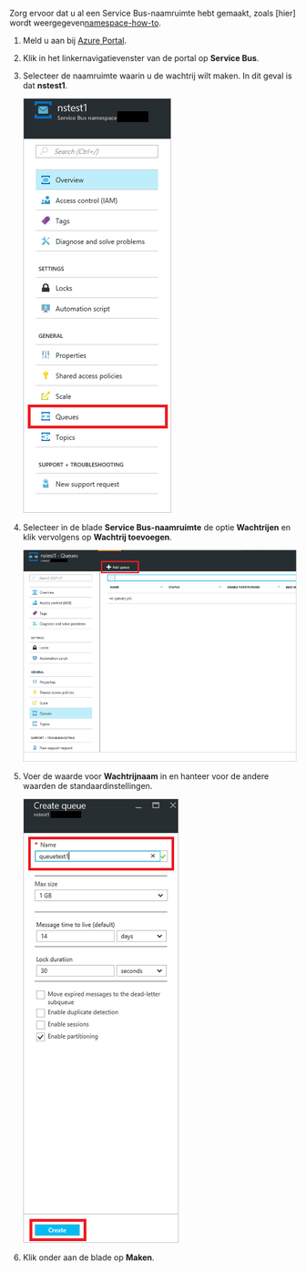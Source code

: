 Zorg ervoor dat u al een Service Bus-naamruimte hebt gemaakt, zoals [hier] wordt weergegeven[namespace-how-to].

1. Meld u aan bij [Azure Portal][azure-portal].

2. Klik in het linkernavigatievenster van de portal op **Service Bus**.

3. Selecteer de naamruimte waarin u de wachtrij wilt maken. In dit geval is dat **nstest1**.

    ![Een wachtrij maken][createqueue1]

4. Selecteer in de blade **Service Bus-naamruimte** de optie **Wachtrijen** en klik vervolgens op **Wachtrij toevoegen**.

    ![Selecteer Wachtrijen][createqueue2]

5. Voer de waarde voor **Wachtrijnaam** in en hanteer voor de andere waarden de standaardinstellingen.

    ![Selecteer Nieuw][createqueue3]

7. Klik onder aan de blade op **Maken**.

[createqueue1]: ./media/service-bus-create-queue-portal/create-queue1.png
[createqueue2]: ./media/service-bus-create-queue-portal/create-queue2.png
[createqueue3]: ./media/service-bus-create-queue-portal/create-queue3.png

[namespace-how-to]: ../articles/service-bus/service-bus-create-namespace-portal.md
[azure-portal]: https://portal.azure.com

<!--HONumber=Sep16_HO3-->


